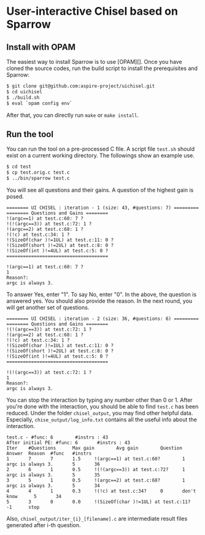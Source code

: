 # User-interactive Chisel based on Sparrow

## Install with OPAM
The easiest way to install Sparrow is to use [OPAM][].
Once you have cloned the source codes, run the build script to install the prerequisites and Sparrow:
```sh
$ git clone git@github.com:aspire-project/uichisel.git
$ cd uichisel
$ ./build.sh
$ eval `opam config env`
```
After that, you can directly run ```make``` or ```make install```.

## Run the tool
You can run the tool on a pre-processed C file. A script file ```test.sh``` should exist on a current working directory.
The followings show an example use.  
```sh
$ cd test
$ cp test.orig.c test.c 
$ ../bin/sparrow test.c 
```
You will see all questions and their gains. A question of the highest gain is posed.
```
======== UI CHISEL : iteration - 1 (size: 43, #questions: 7) =========
======== Questions and Gains ========
!(argc==1) at test.c:60: 7 ?
!(!(argc==3)) at test.c:72: 1 ?
!(argc==2) at test.c:68: 1 ?
!(!c) at test.c:34: 1 ?
!(SizeOf(char )!=1UL) at test.c:11: 0 ?
!(SizeOf(short )!=2UL) at test.c:8: 0 ?
!(SizeOf(int )!=4UL) at test.c:5: 0 ?
=====================================

!(argc==1) at test.c:60: 7 ?
1
Reason?:
argc is always 3.
```
To answer Yes, enter "1". To say No, enter "0". 
In the above, the question is answered yes. You should also provide the reason. 
In the next round, you will get another set of questions. 
```
======== UI CHISEL : iteration - 2 (size: 36, #questions: 6) =========
======== Questions and Gains ========
!(!(argc==3)) at test.c:72: 1 ?
!(argc==2) at test.c:68: 1 ?
!(!c) at test.c:34: 1 ?
!(SizeOf(char )!=1UL) at test.c:11: 0 ?
!(SizeOf(short )!=2UL) at test.c:8: 0 ?
!(SizeOf(int )!=4UL) at test.c:5: 0 ?
=====================================

!(!(argc==3)) at test.c:72: 1 ?
1
Reason?:
argc is always 3.
``` 
You can stop the interaction by typing any number other than 0 or 1.
After you're done with the interaction, you should be able to find ```test.c``` has been reduced.
Under the folder ```chisel_output```, you may find other helpful data. 
Especially, ```chise_output/log_info.txt``` contains all the useful info about the interaction. 
```
test.c - #func: 6        #instrs : 43
After initial PE: #func: 6       #instrs : 43
Iter    #Questions      Max gain        Avg gain        Question        Answer  Reason  #func   #instrs
1       7       7       1.5     !(argc==1) at test.c:60?        1       argc is always 3.       5       36
2       6       1       0.5     !(!(argc==3)) at test.c:72?     1       argc is always 3.       5       35
3       5       1       0.5     !(argc==2) at test.c:68?        1       argc is always 3.       5       34
4       4       1       0.3     !(!c) at test.c:34?     0       don't know      5       34
5       3       0       0.0     !(SizeOf(char )!=1UL) at test.c:11?     -1      stop
``` 
Also, ```chisel_output/iter_{i}_[filename].c``` are intermediate result files generated after i-th question.

